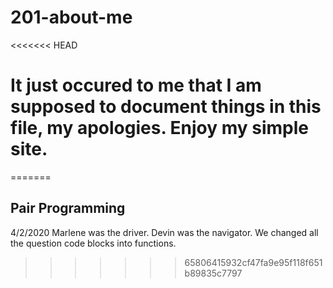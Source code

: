 # 201-about-me

<<<<<<< HEAD
# It just occured to me that I am supposed to document things in this file, my apologies. Enjoy my simple site.
=======
## Pair Programming
4/2/2020
Marlene was the driver. Devin was the navigator.
We changed all the question code blocks into functions.
>>>>>>> 65806415932cf47fa9e95f118f651b89835c7797
